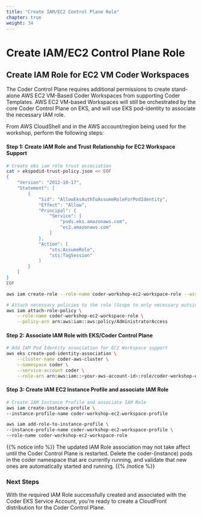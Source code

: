 ```yaml
---
title: "Create IAM/EC2 Control Plane Role" 
chapter: true
weight: 34 
---
```


# Create IAM/EC2 Control Plane Role 

## Create IAM Role for EC2 VM Coder Workspaces  

The Coder Control Plane requires additional permissions to create stand-alone AWS EC2 VM-Based Coder Workspaces from supporting Coder Templates.  AWS EC2 VM-based Workspaces will still be orchestrated by the core Coder Control Plane on EKS, and will use EKS pod-identity to associate the necessary IAM role.

From AWS CloudShell and in the AWS account/region being used for the workshop, perform the following steps:

#### Step 1: Create IAM Role and Trust Relationship for EC2 Workspace Support
```bash
# Create eks iam role trust association
cat > ekspodid-trust-policy.json << EOF
{
    "Version": "2012-10-17",
    "Statement": [
        {
            "Sid": "AllowEksAuthToAssumeRoleForPodIdentity",
            "Effect": "Allow",
            "Principal": {
                "Service": [
                    "pods.eks.amazonaws.com",
                    "ec2.amazonaws.com"
                ]
            },
            "Action": [
                "sts:AssumeRole",
                "sts:TagSession"
            ]
        }
    ]
}
EOF

aws iam create-role --role-name coder-workshop-ec2-workspace-role --assume-role-policy-document file://ekspodid-trust-policy.json

# Attach necessary policies to the role (Scope to only necessary outside of workshop in your own AWS Account)
aws iam attach-role-policy \
    --role-name coder-workshop-ec2-workspace-role \
    --policy-arn arn:aws:iam::aws:policy/AdministratorAccess
```

#### Step 2: Associate IAM Role with EKS/Coder Control Plane
```bash
# Add IAM Pod Identity association for EC2 Workspace support
aws eks create-pod-identity-association \
    --cluster-name coder-aws-cluster \
    --namespace coder \
    --service-account coder \
    --role-arn arn:aws:iam::<your-aws-account-id>:role/coder-workshop-ec2-workspace-role
```

#### Step 3: Create IAM EC2 Instance Profile and associate IAM Role
```bash
# Create IAM Instance Profile and associate IAM Role
aws iam create-instance-profile \
--instance-profile-name coder-workshop-ec2-workspace-profile

aws iam add-role-to-instance-profile \
--instance-profile-name coder-workshop-ec2-workspace-profile \
--role-name coder-workshop-ec2-workspace-role
```

{{% notice info %}}
The updated IAM Role association may not take affect until the Coder Control Plane is restarted.  Delete the coder-(instance) pods in the coder namespace that are currently running, and validate that new ones are automatically started and running. 
{{% /notice %}}

### Next Steps <!-- MODIFY THIS HEADING -->
With the required IAM Role successfully created and associated with the Coder EKS Service Account, you're ready to create a CloudFront distribution for the Coder Control Plane.

